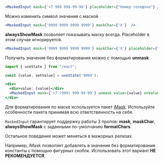 ```jsx harmony
<MaskedInput mask={'+7 999 999-99-99'} placeholder={"Номер телефона"} />
```

Можно изменить символ значения с маской
```jsx harmony
<MaskedInput mask={'9999 9999 9999 9999'} maskChar={'X'}  />
```

**alwaysShowMask** позволяет показывать маску всегда. Placeholder в этом случае игнорируется.
```jsx harmony
<MaskedInput mask={'9999 9999 9999 9999'} maskChar={'X'} placeholder={"Номер карты"} />
```

Получить значение без форматирования можно с помощью **unmask**
```jsx harmony
import { useState } from "react";

const [value, setValue] = useState('9999');

<div>
  <div>value: {value}</div>
  <MaskedInput mask={'+7 (999) 999-99-99'} unmask value={value} onValueChange={setValue} />
</div>
```

Для форматирования по маске используется пакет [iMask](https://imask.js.org/). Используйте особенности пакета принимая всю ответственность на себя.

`MaskedInput` гарантирует поддержку работы 3 пропов:  **mask**, **maskChar**, **alwaysShowMask** с заданными по-умолчанию **formatChars**.

Остальное поведение может меняться в мажорных релизах.

Например, iMask позволяет добавлять в значения без форматирования константы с помощью фигурных скобок. Использовать этот вариант **НЕ РЕКОМЕНДУЕТСЯ**.
